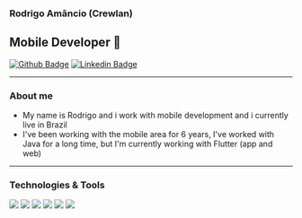 ### Rodrigo Amâncio (Crewlan)  
## Mobile Developer :iphone:

[![Github Badge](https://img.shields.io/badge/-Github-000?style=flat-square&logo=Github&logoColor=white&link=https://github.com/Crewlan)](https://github.com/Crewlan) 
[![Linkedin Badge](https://img.shields.io/badge/-LinkedIn-blue?style=flat-square&logo=Linkedin&logoColor=white&link=https://www.linkedin.com/in/rascv/)](https://www.linkedin.com/in/rascv/) 

---

### About me

 - My name is Rodrigo and i work with mobile development and i currently live in Brazil
 - I've been working with the mobile area for 6 years, I've worked with Java for a long time, but I'm currently working with Flutter (app and web)


---
### Technologies & Tools

![](https://img.shields.io/badge/Code-Flutter-informational?style=flat&logo=flutter&logoColor=white&color=9400D3)
![](https://img.shields.io/badge/Code-Kotlin-informational?style=flat&logo=kotlin&logoColor=white&color=9400D3)
![](https://img.shields.io/badge/Code-Swift-informational?style=flat&logo=swift&logoColor=white&color=9400D3)
![](https://img.shields.io/badge/Code-Java-informational?style=flat&logo=openjdk&logoColor=white&color=9400D3)
![](https://img.shields.io/badge/Code-Node.Js-informational?style=flat&logo=node.js&logoColor=white&color=9400D3)
![](https://img.shields.io/badge/Cloud-AWS-informational?style=flat&logo=Amazon&logoColor=white&color=9400D3)

